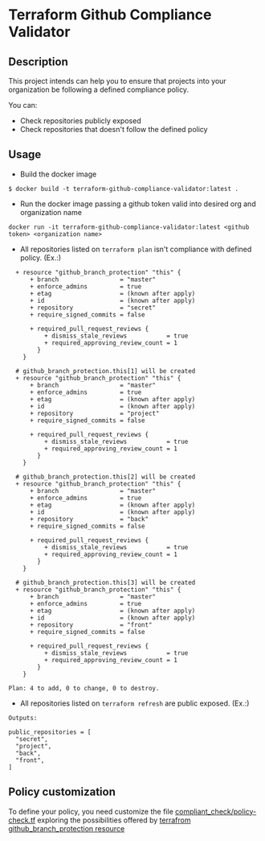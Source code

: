 # Terraform Github Compliance Validator

## Description
This project intends can help you to ensure that projects into your organization be following a defined compliance policy.

You can:
- Check repositories publicly exposed
- Check repositories that doesn't follow the defined policy

## Usage
- Build the docker image
```
$ docker build -t terraform-github-compliance-validator:latest .
```
- Run the docker image passing a github token valid into desired org and organization name
```
docker run -it terraform-github-compliance-validator:latest <github token> <organization name>
```

- All repositories listed on `terraform plan` isn't compliance with defined policy. (Ex.:)
```
  + resource "github_branch_protection" "this" {
      + branch                 = "master"
      + enforce_admins         = true
      + etag                   = (known after apply)
      + id                     = (known after apply)
      + repository             = "secret"
      + require_signed_commits = false

      + required_pull_request_reviews {
          + dismiss_stale_reviews           = true
          + required_approving_review_count = 1
        }
    }

  # github_branch_protection.this[1] will be created
  + resource "github_branch_protection" "this" {
      + branch                 = "master"
      + enforce_admins         = true
      + etag                   = (known after apply)
      + id                     = (known after apply)
      + repository             = "project"
      + require_signed_commits = false

      + required_pull_request_reviews {
          + dismiss_stale_reviews           = true
          + required_approving_review_count = 1
        }
    }

  # github_branch_protection.this[2] will be created
  + resource "github_branch_protection" "this" {
      + branch                 = "master"
      + enforce_admins         = true
      + etag                   = (known after apply)
      + id                     = (known after apply)
      + repository             = "back"
      + require_signed_commits = false

      + required_pull_request_reviews {
          + dismiss_stale_reviews           = true
          + required_approving_review_count = 1
        }
    }

  # github_branch_protection.this[3] will be created
  + resource "github_branch_protection" "this" {
      + branch                 = "master"
      + enforce_admins         = true
      + etag                   = (known after apply)
      + id                     = (known after apply)
      + repository             = "front"
      + require_signed_commits = false

      + required_pull_request_reviews {
          + dismiss_stale_reviews           = true
          + required_approving_review_count = 1
        }
    }

Plan: 4 to add, 0 to change, 0 to destroy.

```
- All repositories listed on `terraform refresh` are public exposed. (Ex.:)
```
Outputs:

public_repositories = [
  "secret",
  "project",
  "back",
  "front",
]
```

## Policy customization
To define your policy,  you need customize the file [compliant_check/policy-check.tf](compliant_check/policy-check.tf) exploring the possibilities offered by [terrafrom github_branch_protection resource](https://www.terraform.io/docs/providers/github/r/branch_protection.html)

